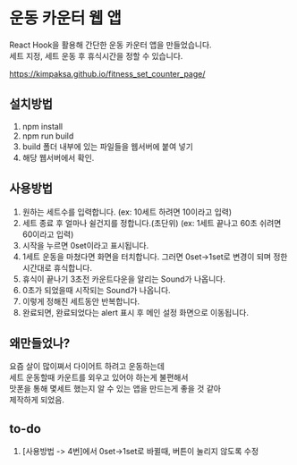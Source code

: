 # 운동 카운터 웹 앱

React Hook을 활용해 간단한 운동 카운터 앱을 만들었습니다.\
세트 지정, 세트 운동 후 휴식시간을 정할 수 있습니다.

https://kimpaksa.github.io/fitness_set_counter_page/

## 설치방법
1. npm install
2. npm run build
3. build 폴더 내부에 있는 파일들을 웹서버에 붙여 넣기
4. 해당 웹서버에서 확인.

## 사용방법
1. 원하는 세트수를 입력합니다.
  (ex: 10세트 하려면 10이라고 입력)
2. 세트 종료 후 얼마나 쉴건지를 정합니다.(초단위)
  (ex: 1세트 끝나고 60초 쉬려면 60이라고 입력)
3. 시작을 누르면 0set이라고 표시됩니다.
4. 1세트 운동을 마쳤다면 화면을 터치합니다. 그러면 0set->1set로 변경이 되며 정한 시간대로 휴식합니다.
5. 휴식이 끝나기 3초전 카운트다운을 알리는 Sound가 나옵니다.
6. 0초가 되었을때 시작되는 Sound가 나옵니다.
7. 이렇게 정해진 세트동안 반복합니다.
8. 완료되면, 완료되었다는 alert 표시 후 메인 설정 화면으로 이동됩니다.

## 왜만들었나?
요즘 살이 많이쪄서 다이어트 하려고 운동하는데 \
세트 운동할때 카운트를 외우고 있어야 하는게 불편해서 \
맛폰을 통해 몇세트 했는지 알 수 있는 앱을 만드는게 좋을 것 같아\
제작하게 되었음.

## to-do
1. [사용방법 -> 4번]에서 0set->1set로 바뀔때, 버튼이 눌리지 않도록 수정
